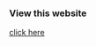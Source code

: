 <h3>View this website </h3>
<a href="http://dhisanatelier.online/public/" target="_blank">click here</a>
